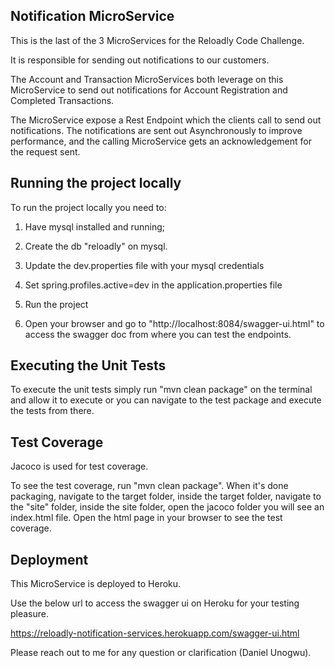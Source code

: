 ## Notification MicroService

This is the last of the 3 MicroServices for the Reloadly Code Challenge.

It is responsible for sending out notifications to our customers.

The Account and Transaction MicroServices both leverage on this MicroService to send out
notifications for Account Registration and Completed Transactions.

The MicroService expose a Rest Endpoint which the clients call to send out notifications.
The notifications are sent out Asynchronously to improve performance, and the calling MicroService
gets an acknowledgement for the request sent.

## Running the project locally
To run the project locally you need to:
 
1. Have mysql installed and running;

2. Create the db "reloadly" on mysql.

3. Update the dev.properties file with your mysql credentials

4. Set spring.profiles.active=dev in the application.properties file

5. Run the project

6. Open your browser and go to "http://localhost:8084/swagger-ui.html" to access the 
swagger doc from where you can test the endpoints.


## Executing the Unit Tests
To execute the unit tests simply run "mvn clean package" on the terminal and allow 
it to execute or you can navigate to the test package and execute the tests from there.

## Test Coverage
Jacoco is used for test coverage.

To see the test coverage, run "mvn clean package". When it's done packaging, navigate 
to the target folder, inside the target folder, navigate to the "site" folder, inside
the site folder, open the jacoco folder you will see an index.html file. Open the html
page in your browser to see the test coverage.


## Deployment
This MicroService is deployed to Heroku.

Use the below url to access the swagger ui on Heroku for your testing pleasure.

https://reloadly-notification-services.herokuapp.com/swagger-ui.html


Please reach out to me for any question or clarification (Daniel Unogwu).